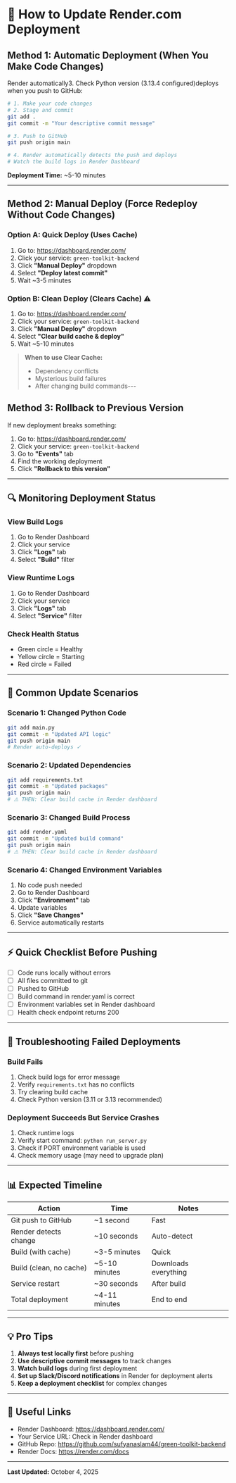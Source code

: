 # 🔄 How to Update Render.com Deployment

## Method 1: Automatic Deployment (When You Make Code Changes)

Render automatically3. Check Python version (3.13.4 configured)deploys when you push to GitHub:

```bash
# 1. Make your code changes
# 2. Stage and commit
git add .
git commit -m "Your descriptive commit message"

# 3. Push to GitHub
git push origin main

# 4. Render automatically detects the push and deploys
# Watch the build logs in Render Dashboard
```

**Deployment Time:** ~5-10 minutes

---

## Method 2: Manual Deploy (Force Redeploy Without Code Changes)

### Option A: Quick Deploy (Uses Cache)
1. Go to: https://dashboard.render.com/
2. Click your service: `green-toolkit-backend`
3. Click **"Manual Deploy"** dropdown
4. Select **"Deploy latest commit"**
5. Wait ~3-5 minutes

### Option B: Clean Deploy (Clears Cache) ⚠️
1. Go to: https://dashboard.render.com/
2. Click your service: `green-toolkit-backend`
3. Click **"Manual Deploy"** dropdown
4. Select **"Clear build cache & deploy"**
5. Wait ~5-10 minutes

> **When to use Clear Cache:**
> - Dependency conflicts
> - Mysterious build failures
> - After changing build commands---

## Method 3: Rollback to Previous Version

If new deployment breaks something:

1. Go to: https://dashboard.render.com/
2. Click your service: `green-toolkit-backend`
3. Go to **"Events"** tab
4. Find the working deployment
5. Click **"Rollback to this version"**

---

## 🔍 Monitoring Deployment Status

### View Build Logs
1. Go to Render Dashboard
2. Click your service
3. Click **"Logs"** tab
4. Select **"Build"** filter

### View Runtime Logs
1. Go to Render Dashboard
2. Click your service
3. Click **"Logs"** tab
4. Select **"Service"** filter

### Check Health Status
- Green circle = Healthy
- Yellow circle = Starting
- Red circle = Failed

---

## 📝 Common Update Scenarios

### Scenario 1: Changed Python Code
```bash
git add main.py
git commit -m "Updated API logic"
git push origin main
# Render auto-deploys ✓
```

### Scenario 2: Updated Dependencies
```bash
git add requirements.txt
git commit -m "Updated packages"
git push origin main
# ⚠️ THEN: Clear build cache in Render dashboard
```

### Scenario 3: Changed Build Process
```bash
git add render.yaml
git commit -m "Updated build command"
git push origin main
# ⚠️ THEN: Clear build cache in Render dashboard
```

### Scenario 4: Changed Environment Variables
1. No code push needed
2. Go to Render Dashboard
3. Click **"Environment"** tab
4. Update variables
5. Click **"Save Changes"**
6. Service automatically restarts

---

## ⚡ Quick Checklist Before Pushing

- [ ] Code runs locally without errors
- [ ] All files committed to git
- [ ] Pushed to GitHub
- [ ] Build command in render.yaml is correct
- [ ] Environment variables set in Render dashboard
- [ ] Health check endpoint returns 200

---

## 🐛 Troubleshooting Failed Deployments

### Build Fails
1. Check build logs for error message
2. Verify `requirements.txt` has no conflicts
3. Try clearing build cache
4. Check Python version (3.11 or 3.13 recommended)

### Deployment Succeeds But Service Crashes
1. Check runtime logs
2. Verify start command: `python run_server.py`
3. Check if PORT environment variable is used
4. Check memory usage (may need to upgrade plan)

---

## 📊 Expected Timeline

| Action | Time | Notes |
|--------|------|-------|
| Git push to GitHub | ~1 second | Fast |
| Render detects change | ~10 seconds | Auto-detect |
| Build (with cache) | ~3-5 minutes | Quick |
| Build (clean, no cache) | ~5-10 minutes | Downloads everything |
| Service restart | ~30 seconds | After build |
| Total deployment | ~4-11 minutes | End to end |

---

## 💡 Pro Tips

1. **Always test locally first** before pushing
2. **Use descriptive commit messages** to track changes
3. **Watch build logs** during first deployment
4. **Set up Slack/Discord notifications** in Render for deployment alerts
5. **Keep a deployment checklist** for complex changes

---

## 🔗 Useful Links

- Render Dashboard: https://dashboard.render.com/
- Your Service URL: Check in Render dashboard
- GitHub Repo: https://github.com/sufyanaslam44/green-toolkit-backend
- Render Docs: https://render.com/docs

---

**Last Updated:** October 4, 2025
